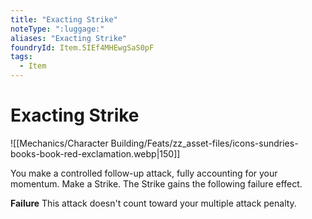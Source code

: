 ```yaml
---
title: "Exacting Strike"
noteType: ":luggage:"
aliases: "Exacting Strike"
foundryId: Item.5IEf4MHEwgSaS0pF
tags:
  - Item
---
```


# Exacting Strike
![[Mechanics/Character Building/Feats/zz_asset-files/icons-sundries-books-book-red-exclamation.webp|150]]

You make a controlled follow-up attack, fully accounting for your momentum. Make a Strike. The Strike gains the following failure effect.

**Failure** This attack doesn't count toward your multiple attack penalty.

